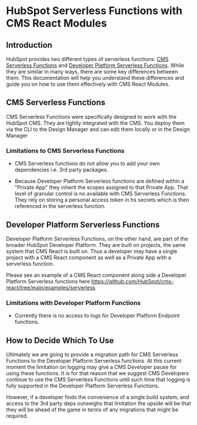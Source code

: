# HubSpot Serverless Functions with CMS React Modules

## Introduction

HubSpot provides two different types of serverless functions: [CMS Serverless Functions](https://developers.hubspot.com/docs/cms/data/serverless-functions/reference) and [Developer Platform Serverless Functions](https://developers.hubspot.com/docs/platform/serverless-functions). While they are similar in many ways, there are some key differences between them. This documentation will help you understand these differences and guide you on how to use them effectively with CMS React Modules.

## CMS Serverless Functions

CMS Serverless Functions were specifically designed to work with the HubSpot CMS. They are tightly integrated with the CMS. You deploy them via the CLI to the Design Manager and can edit them locally or in the Design Manager

### Limitations to CMS Serverless Functions

- CMS Serverless functions do not allow you to add your own dependencies i.e. 3rd party packages.

- Because Developer Platform Serverless functions are defined within a "Private App" they inherit the scopes assigned to that Private App. That level of granular control is no available with CMS Serverless Functions. They rely on storing a personal access token in hs secrets which is then referenced in the serverless function.

## Developer Platform Serverless Functions

Developer Platform Serverless Functions, on the other hand, are part of the broader HubSpot Developer Platform. They are built on projects, the same system that CMS React is built on. Thus a developer may have a single project with a CMS React component as well as a Private App with a serverless function.

Please see an example of a CMS React component along side a Developer Platform Serverless functions here https://github.com/HubSpot/cms-react/tree/main/examples/serverless

### Limitations with Developer Platform Functions

- Currently there is no access to logs for Developer Platform Endpoint functions.

## How to Decide Which To Use

Ultimately we are going to provide a migration path for CMS Serverless Functions to the Developer Platform Serverless functions. At this current moment the limitation on logging may give a CMS Developer pause for using these functions. It is for that reason that we suggest CMS Developers continue to use the CMS Serverless Functions until such time that logging is fully supported in the Developer Platform Serverless Functions.

However, if a developer finds the convenience of a single build system, and access to the 3rd party deps outweighs that limitation the upside will be that they will be ahead of the game in terms of any migrations that might be required.
